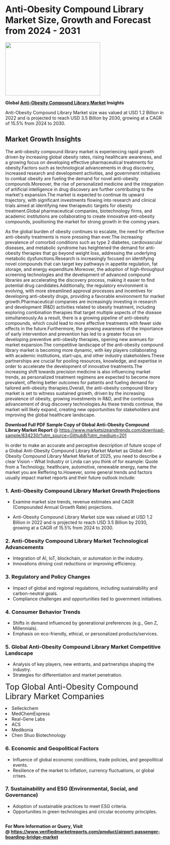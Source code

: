 <H1>Anti-Obesity Compound Library Market Size, Growth and Forecast from 2024 - 2031</H1><img class="aligncenter size-medium wp-image-584254" src="https://thirdeyenews.in/wp-content/uploads/2024/09/Global-Market-Research-300x168.jpeg" alt="" width="300" height="168" /><p><strong>Global&nbsp;<a href="https://www.marketsizeandtrends.com/download-sample/834230/?utm_source=Github8j?utm_medium=201">Anti-Obesity Compound Library Market</a> Insights</strong></p><p>Anti-Obesity Compound Library Market size was valued at USD 1.2 Billion in 2022 and is projected to reach USD 3.5 Billion by 2030, growing at a CAGR of 15.5% from 2024 to 2030.</p><p><h2>Market Growth Insights</h2> <p>The anti-obesity compound library market is experiencing rapid growth driven by increasing global obesity rates, rising healthcare awareness, and a growing focus on developing effective pharmaceutical treatments for obesity.Factors such as technological advancements in drug discovery, increased research and development activities, and government initiatives to combat obesity are fueling the demand for novel anti-obesity compounds.Moreover, the rise of personalized medicine and the integration of artificial intelligence in drug discovery are further contributing to the market's expansion.The market is expected to continue its upward trajectory, with significant investments flowing into research and clinical trials aimed at identifying new therapeutic targets for obesity treatment.Global pharmaceutical companies, biotechnology firms, and academic institutions are collaborating to create innovative anti-obesity compounds, positioning the market for strong growth in the coming years.</p> <p>As the global burden of obesity continues to escalate, the need for effective anti-obesity treatments is more pressing than ever.The increasing prevalence of comorbid conditions such as type 2 diabetes, cardiovascular diseases, and metabolic syndrome has heightened the demand for anti-obesity therapies that go beyond weight loss, addressing the underlying metabolic dysfunctions.Research is increasingly focused on identifying novel compounds that can target key pathways in appetite regulation, fat storage, and energy expenditure.Moreover, the adoption of high-throughput screening technologies and the development of advanced compound libraries are accelerating the discovery process, making it easier to find potential drug candidates.Additionally, the regulatory environment is evolving, with more streamlined approval processes and incentives for developing anti-obesity drugs, providing a favorable environment for market growth.Pharmaceutical companies are increasingly investing in research and development (R&D) activities related to obesity treatment, including exploring combination therapies that target multiple aspects of the disease simultaneously.As a result, there is a growing pipeline of anti-obesity compounds, which could lead to more effective treatments with fewer side effects in the future.Furthermore, the growing awareness of the importance of early intervention and prevention has led to a greater focus on developing preventive anti-obesity therapies, opening new avenues for market expansion.The competitive landscape of the anti-obesity compound library market is becoming more dynamic, with key players collaborating with academic institutions, start-ups, and other industry stakeholders.These partnerships are crucial for pooling resources, knowledge, and expertise in order to accelerate the development of innovative treatments.The increasing shift towards precision medicine is also influencing market trends, as personalized treatment regimens are expected to become more prevalent, offering better outcomes for patients and fueling demand for tailored anti-obesity therapies.Overall, the anti-obesity compound library market is set to witness sustained growth, driven by the increasing prevalence of obesity, growing investments in R&D, and the continuous advancement of drug discovery technologies.As these trends continue, the market will likely expand, creating new opportunities for stakeholders and improving the global healthcare landscape.</p> <p><span class=""><strong>Download Full PDF Sample Copy of Global Anti-Obesity Compound Library Market Report</strong> @ <a href="https://www.marketsizeandtrends.com/download-sample/834230/?utm_source=Github8j?utm_medium=201" target="_blank">https://www.marketsizeandtrends.com/download-sample/834230/?utm_source=Github8j?utm_medium=201</a></span></p><p>In order to make an accurate and perceptive description of future scope of a Global&nbsp;Anti-Obesity Compound Library Market Market as Global&nbsp;Anti-Obesity Compound Library Market Market of 2025, you need to describe a clear Vision &ndash; What Industry or Linda can you think of for example: Quote from a Technology, healthcare, automotive, renewable energy, name the market you are Reffering to.However, some general trends and factors usually impact market reports and their future outlook include:</p><h3>1.&nbsp;<strong>Anti-Obesity Compound Library Market Growth Projections</strong></h3><ul><li>Examine market size trends, revenue estimates and CAGR (Compounded Annual Growth Rate) projections.</li><li><p>Anti-Obesity Compound Library Market size was valued at USD 1.2 Billion in 2022 and is projected to reach USD 3.5 Billion by 2030, growing at a CAGR of 15.5% from 2024 to 2030.</p></li></ul><h3>2.&nbsp;<strong>Anti-Obesity Compound Library Market Technological Advancements</strong></h3><ul><li>Integration of AI, IoT, blockchain, or automation in the industry.</li><li>Innovations driving cost reductions or improving efficiency.</li></ul><h3>3.&nbsp;<strong>Regulatory and Policy Changes</strong></h3><ul><li>Impact of global and regional regulations, including sustainability and carbon-neutral goals.</li><li>Compliance challenges and opportunities tied to government initiatives.</li></ul><h3>4.&nbsp;<strong>Consumer Behavior Trends</strong></h3><ul><li>Shifts in demand influenced by generational preferences (e.g., Gen Z, Millennials).</li><li>Emphasis on eco-friendly, ethical, or personalized products/services.</li></ul><h3>5.&nbsp;<strong>Global Anti-Obesity Compound Library Market Competitive Landscape</strong></h3><ul><li>Analysis of key players, new entrants, and partnerships shaping the industry.</li><li>Strategies for differentiation and market penetration.</li></ul><p data-pm-slice="1 1 []"><span style="color: inherit; font-family: inherit; font-size: 25px;">Top Global Anti-Obesity Compound Library Market Companies</span></p><div class="" data-test-id=""><p><li>Selleckchem</li><li> MedChemExpress</li><li> Real-Gene Labs</li><li> ACS</li><li> Medikonia</li><li> Chen Shuo Biotechnology</li></p></div><h3>6.&nbsp;<strong>Economic and Geopolitical Factors</strong></h3><ul><li>Influence of global economic conditions, trade policies, and geopolitical events.</li><li>Resilience of the market to inflation, currency fluctuations, or global crises.</li></ul><h3>7.&nbsp;<strong>Sustainability and ESG (Environmental, Social, and Governance)</strong></h3><ul><li>Adoption of sustainable practices to meet ESG criteria.</li><li>Opportunities in green technologies and circular economy principles.</li></ul><h2><strong style="font-size: 14px;">For More Information or Query, Visit @&nbsp;</strong><a style="background-color: #ffffff; font-size: 14px;" href="https://www.marketsizeandtrends.com/report/anti-obesity-compound-library-market/" target="_blank">https://www.verifiedmarketreports.com/product/airport-passenger-boarding-bridge-market</a></h2>